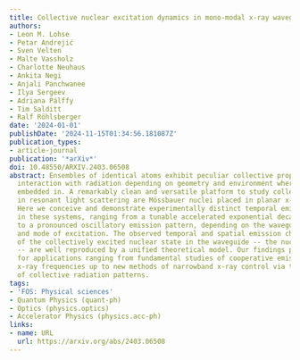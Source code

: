 ```yaml
---
title: Collective nuclear excitation dynamics in mono-modal x-ray waveguides
authors:
- Leon M. Lohse
- Petar Andrejić
- Sven Velten
- Malte Vassholz
- Charlotte Neuhaus
- Ankita Negi
- Anjali Panchwanee
- Ilya Sergeev
- Adriana Pálffy
- Tim Salditt
- Ralf Röhlsberger
date: '2024-01-01'
publishDate: '2024-11-15T01:34:56.181087Z'
publication_types:
- article-journal
publication: '*arXiv*'
doi: 10.48550/ARXIV.2403.06508
abstract: Ensembles of identical atoms exhibit peculiar collective properties in their
  interaction with radiation depending on geometry and environment where they are
  embedded in. A remarkably clean and versatile platform to study collective effects
  in resonant light scattering are Mössbauer nuclei placed in planar x-ray waveguides.
  Here we conceive and demonstrate experimentally distinct temporal emission characteristics
  in these systems, ranging from a tunable accelerated exponential decay all the way
  to a pronounced oscillatory emission pattern, depending on the waveguide geometry
  and mode of excitation. The observed temporal and spatial emission characteristics
  of the collectively excited nuclear state in the waveguide -- the nuclear exciton
  -- are well reproduced by a unified theoretical model. Our findings pave the way
  for applications ranging from fundamental studies of cooperative emission at hard
  x-ray frequencies up to new methods of narrowband x-ray control via the engineering
  of collective radiation patterns.
tags:
- 'FOS: Physical sciences'
- Quantum Physics (quant-ph)
- Optics (physics.optics)
- Accelerator Physics (physics.acc-ph)
links:
- name: URL
  url: https://arxiv.org/abs/2403.06508
---
```

